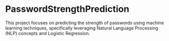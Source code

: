 # PasswordStrengthPrediction
This project focuses on predicting the strength of passwords using machine learning techniques, specifically leveraging Natural Language Processing (NLP) concepts and Logistic Regression.
